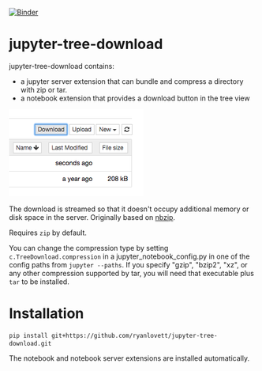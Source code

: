[![Binder](https://mybinder.org/badge_logo.svg)](https://mybinder.org/v2/gh/ryanlovett/jupyter-tree-download/master)

# jupyter-tree-download
jupyter-tree-download contains:

 - a jupyter server extension that can bundle and compress a directory with zip or tar.
 - a notebook extension that provides a download button in the tree view

![demo](doc/notebook-button.png)

The download is streamed so that it doesn't occupy additional memory or disk
space in the server. Originally based on [nbzip](https://github.com/data-8/nbzip).

Requires `zip` by default.

You can change the compression type by setting `c.TreeDownload.compression`
in a jupyter_notebook_config.py in one of the config paths from `jupyter
--paths`. If you specify "gzip", "bzip2", "xz", or any other compression
supported by tar, you will need that executable plus `tar` to be installed.

# Installation

```
pip install git+https://github.com/ryanlovett/jupyter-tree-download.git
```

The notebook and notebook server extensions are installed automatically.
